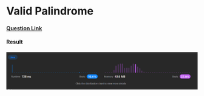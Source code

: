 # Valid Palindrome

#### [Question Link](https://leetcode.com/problems/valid-palindrome/)

#### Result
![result](Result.png)